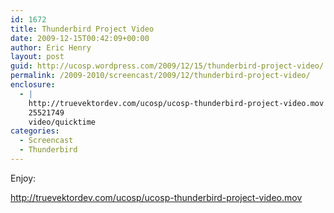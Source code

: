```yaml
---
id: 1672
title: Thunderbird Project Video
date: 2009-12-15T00:42:09+00:00
author: Eric Henry
layout: post
guid: http://ucosp.wordpress.com/2009/12/15/thunderbird-project-video/
permalink: /2009-2010/screencast/2009/12/thunderbird-project-video/
enclosure:
  - |
    http://truevektordev.com/ucosp/ucosp-thunderbird-project-video.mov
    25521749
    video/quicktime
categories:
  - Screencast
  - Thunderbird
---
```

Enjoy:

<http://truevektordev.com/ucosp/ucosp-thunderbird-project-video.mov>
